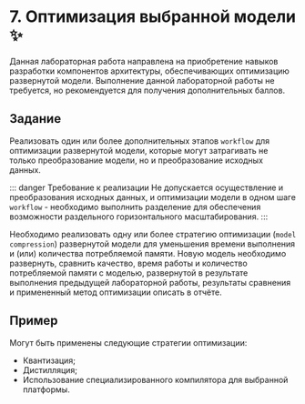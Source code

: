 # 7. Оптимизация выбранной модели <tt label="Лабораторная работа является необязательной">:sparkles:</tt>

Данная лабораторная работа направлена на приобретение навыков разработки компонентов архитектуры, обеспечивающих оптимизацию развернутой модели. Выполнение данной лабораторной работы не требуется, но рекомендуется для получения дополнительных баллов.

## Задание

Реализовать один или более дополнительных этапов `workflow` для оптимизации развернутой модели, которые могут затрагивать не только преобразование модели, но и преобразование исходных данных.

::: danger Требование к реализации
Не допускается осуществление и преобразования исходных данных, и оптимизации модели в одном шаге `workflow` - необходимо выполнить разделение для обеспечения возможности раздельного горизонтального масштабирования.
:::

Необходимо реализовать одну или более стратегию оптимизации (`model compression`) развернутой модели для уменьшения времени выполнения и (или) количества потребляемой памяти. Новую модель необходимо развернуть, сравнить качество, время работы и количество потребляемой памяти с моделью, развернутой в результате выполнения предыдущей лабораторной работы, результаты сравнения и примененный метод оптимизации описать в отчёте.

## Пример

Могут быть применены следующие стратегии оптимизации:
- Квантизация;
- Дистилляция;
- Использование специализированного компилятора для выбранной платформы.
